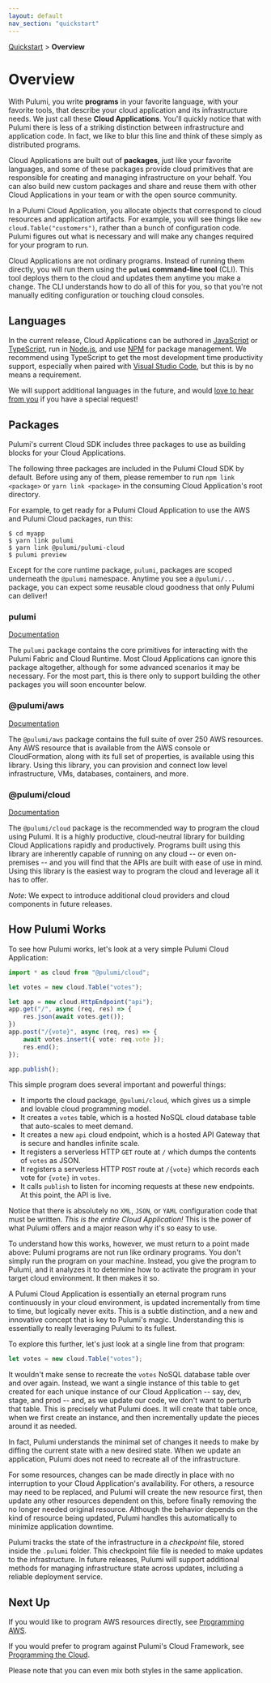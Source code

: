 ```yaml
---
layout: default 
nav_section: "quickstart"
---
```


<p><a href="/quickstart">Quickstart</a> &gt; <b>Overview</b></p>

# Overview

With Pulumi, you write **programs** in your favorite language, with your favorite tools, that describe your cloud
application and its infrastructure needs.  We just call these **Cloud Applications**.  You'll quickly notice that with
Pulumi there is less of a striking distinction between infrastructure and application code.  In fact, we like to blur
this line and think of these simply as distributed programs.

Cloud Applications are built out of **packages**, just like your favorite languages, and some of these packages provide
cloud primitives that are responsible for creating and managing infrastructure on your behalf.  You can also build new
custom packages and share and reuse them with other Cloud Applications in your team or with the open source community.

In a Pulumi Cloud Application, you allocate objects that correspond to cloud resources and application artifacts.
For example, you will see things like `new cloud.Table("customers")`, rather than a bunch of configuration code.
Pulumi figures out what is necessary and will make any changes required for your program to run.

Cloud Applications are not ordinary programs.  Instead of running them directly, you will run them using the **`pulumi`
command-line tool** (CLI).  This tool deploys them to the cloud and updates them anytime you make a change.  The CLI
understands how to do all of this for you, so that you're not manually editing configuration or touching cloud consoles.

## Languages

In the current release, Cloud Applications can be authored in [JavaScript](
https://developer.mozilla.org/en-US/docs/Web/JavaScript) or [TypeScript](https://www.typescriptlang.org/), run in
[Node.js](https://nodejs.org/en/), and use [NPM](https://www.npmjs.com/) for package management.  We recommend using
TypeScript to get the most development time productivity support, especially when paired with [Visual Studio Code](
https://code.visualstudio.com/), but this is by no means a requirement.

We will support additional languages in the future, and would [love to hear from you](/contact) if you have a special
request!

## Packages

Pulumi's current Cloud SDK includes three packages to use as building blocks for your Cloud Applications.

The following three packages are included in the Pulumi Cloud SDK by default.  Before using any of them, please
remember to run `npm link <package>` or `yarn link <package>` in the consuming Cloud Application's root directory.

For example, to get ready for a Pulumi Cloud Application to use the AWS and Pulumi Cloud packages, run this:

    $ cd myapp
    $ yarn link pulumi
    $ yarn link @pulumi/pulumi-cloud
    $ pulumi preview

Except for the core runtime package, `pulumi`, packages are scoped underneath the `@pulumi` namespace.  Anytime you
see a `@pulumi/...` package, you can expect some reusable cloud goodness that only Pulumi can deliver!

### pulumi

[Documentation](/packages/pulumi)

The `pulumi` package contains the core primitives for interacting with the Pulumi Fabric and Cloud Runtime.  Most Cloud
Applications can ignore this package altogether, although for some advanced scenarios it may be necessary.  For the most
part, this is there only to support building the other packages you will soon encounter below.

### @pulumi/aws

[Documentation](/packages/pulumi-aws)

The `@pulumi/aws` package contains the full suite of over 250 AWS resources.  Any AWS resource that is available from
the AWS console or CloudFormation, along with its full set of properties, is available using this library.  Using this
library, you can provision and connect low level infrastructure, VMs, databases, containers, and more.

### @pulumi/cloud

[Documentation](/packages/pulumi-cloud)

The `@pulumi/cloud` package is the recommended way to program the cloud using Pulumi.  It is a highly productive,
cloud-neutral library for building Cloud Applications rapidly and productively.  Programs built using this library are
inherently capable of running on any cloud -- or even on-premises -- and you will find that the APIs are built with
ease of use in mind.  Using this library is the easiest way to program the cloud and leverage all it has to offer.

*Note*: We expect to introduce additional cloud providers and cloud components in future releases.

## How Pulumi Works

To see how Pulumi works, let's look at a very simple Pulumi Cloud Application:

```typescript
import * as cloud from "@pulumi/cloud";

let votes = new cloud.Table("votes");

let app = new cloud.HttpEndpoint("api");
app.get("/", async (req, res) => {
    res.json(await votes.get());
})
app.post("/{vote}", async (req, res) => {
    await votes.insert({ vote: req.vote });
    res.end();
});

app.publish();
```

This simple program does several important and powerful things:

* It imports the cloud package, `@pulumi/cloud`, which gives us a simple and lovable cloud programming model.
* It creates a `votes` table, which is a hosted NoSQL cloud database table that auto-scales to meet demand.
* It creates a new `api` cloud endpoint, which is a hosted API Gateway that is secure and handles infinite scale.
* It registers a serverless HTTP `GET` route at `/` which dumps the contents of `votes` as JSON.
* It registers a serverless HTTP `POST` route at `/{vote}` which records each vote for `{vote}` in `votes`.
* It calls `publish` to listen for incoming requests at these new endpoints.  At this point, the API is live.

Notice that there is absolutely no `XML`, `JSON`, or `YAML` configuration code that must be written.  *This is the
entire Cloud Application!*  This is the power of what Pulumi offers and a major reason why it's so easy to use.

To understand how this works, however, we must return to a point made above: Pulumi programs are not run like
ordinary programs.  You don't simply run the program on your machine.  Instead, you give the program to Pulumi, and it
analyzes it to determine how to activate the program in your target cloud environment.  It then makes it so.

A Pulumi Cloud Application is essentially an eternal program runs continuously in your cloud environment, is updated
incrementally from time to time, but logically never exits.  This is a subtle distinction, and a new and innovative
concept that is key to Pulumi's magic.  Understanding this is essentially to really leveraging Pulumi to its fullest.

To explore this further, let's just look at a single line from that program:

```typescript
let votes = new cloud.Table("votes");
```

It wouldn't make sense to recreate the `votes` NoSQL database table over and over again.  Instead, we want a single
instance of this table to get created for each unique instance of our Cloud Application -- say, dev, stage, and prod --
and, as we update our code, we don't want to perturb that table.  This is precisely what Pulumi does.  It will create
that table once, when we first create an instance, and then incrementally update the pieces around it as needed.

In fact, Pulumi understands the minimal set of changes it needs to make by diffing the current state with a new desired
state.  When we update an application, Pulumi does not need to recreate all of the infrastructure.

For some resources, changes can be made directly in place with no interruption to your Cloud Application's availability.
For others, a resource may need to be replaced, and Pulumi will create the new resource first, then update any other
resources dependent on this, before finally removing the no longer needed original resource.  Although the behavior
depends on the kind of resource being updated, Pulumi handles this automatically to minimize application downtime.

Pulumi tracks the state of the infrastructure in a *checkpoint* file, stored inside the `.pulumi` folder.  This
checkpoint file file is needed to make updates to the infrastructure.  In future releases, Pulumi will support
additional methods for managing infrastructure state across updates, including a reliable deployment service.

## Next Up

If you would like to program AWS resources directly, see [Programming AWS](./aws.html).

If you would prefer to program against Pulumi's Cloud Framework, see [Programming the Cloud](./cloud.html).

Please note that you can even mix both styles in the same application.

